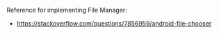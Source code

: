 Reference for implementing File Manager:
- https://stackoverflow.com/questions/7856959/android-file-chooser